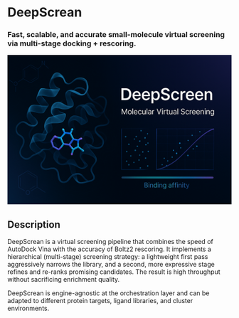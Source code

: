 DeepScrean
==========

### Fast, scalable, and accurate small-molecule virtual screening via multi-stage docking + rescoring.

![DeepScrean](DeepScrean_homepage.png)


Description
-----------

DeepScrean is a virtual screening pipeline that combines the speed of AutoDock Vina with the accuracy of Boltz2 rescoring. It implements a hierarchical (multi-stage) screening strategy: a lightweight first pass aggressively narrows the library, and a second, more expressive stage refines and re-ranks promising candidates. The result is high throughput without sacrificing enrichment quality.

DeepScrean is engine-agnostic at the orchestration layer and can be adapted to different protein targets, ligand libraries, and cluster environments.



